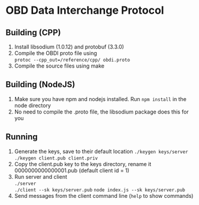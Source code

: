# OBD Data Interchange Protocol

## Building (CPP)
1. Install libsodium (1.0.12) and protobuf (3.3.0)
2. Compile the OBDI proto file using  
`protoc --cpp_out=/reference/cpp/ obdi.proto`
3. Compile the source files using make

## Building (NodeJS)
1. Make sure you have npm and nodejs installed. Run `npm install` in the node directory
2. No need to compile the .proto file, the libsodium package does this for you

## Running
1. Generate the keys, save to their default location
`./keygen keys/server`  
`./keygen client.pub client.priv`
2. Copy the client.pub key to the keys directory, rename it 0000000000000001.pub (default client id = 1)
3. Run server and client  
`./server`  
`./client --sk keys/server.pub`
`node index.js --sk keys/server.pub`
4. Send messages from the client command line (`help` to show commands)
